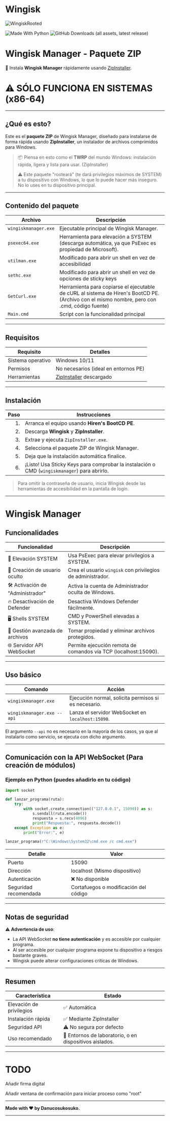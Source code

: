 # Wingisk

![WingiskRooted](https://github.com/user-attachments/assets/c76b25f5-bec9-4236-a24a-24c5b285e6b3)

![Made With Python](https://img.shields.io/badge/Made_with-Love-red)
![GitHub Downloads (all assets, latest release)](https://img.shields.io/github/downloads/danucosukosuko/Wingisk/latest/total)

# Wingisk Manager - Paquete ZIP

🚀 Instala **Wingisk Manager** rápidamente usando [ZipInstaller](https://github.com/danucosukosuko/ZipInstaller).

# ⚠ SÓLO FUNCIONA EN SISTEMAS (x86-64)

---

## ¿Qué es esto?

Este es el **paquete ZIP** de Wingisk Manager, diseñado para instalarse de forma rápida usando **ZipInstaller**, un instalador de archivos comprimidos para Windows.

> 📦 Piensa en esto como el **TWRP** del mundo Windows: instalación rápida, ligera y lista para usar. (ZipInstaller)
> 
> ⚠ Este paquete "rooteará" (te dará privilegios máximos de SYSTEM) a tu dispositivo con Windows, lo que lo puede hacer más inseguro. No lo uses en tu dispositivo principal.

---

## Contenido del paquete

| Archivo              | Descripción                                                        |
|----------------------|---------------------------------------------------------------------|
| `wingiskmanager.exe`  | Ejecutable principal de Wingisk Manager.                           |
| `psexec64.exe`        | Herramienta para elevación a SYSTEM (descarga automática, ya que PsExec es propiedad de Microsoft). |
| `utilman.exe`         | Modificado para abrir un shell en vez de accesibilidad             |
| `sethc.exe`           | Modificado para abrir un shell en vez de opciones de sticky keys   |
| `GetCurl.exe`         | Herramienta para copiarse el ejecutable de cURL al sistema de Hiren's BootCD PE. (Archivo con el mismo nombre, pero con .cmd, código fuente) |
| `Main.cmd`            | Script con la funcionalidad principal                              |

---

## Requisitos

| Requisito        | Detalles                                  |
|------------------|-------------------------------------------|
| Sistema operativo | Windows 10/11                            |
| Permisos          | No necesarios (ideal en entornos PE)     |
| Herramientas      | [ZipInstaller](https://github.com/danucosukosuko/ZipInstaller) descargado |

---

## Instalación

| Paso | Instrucciones                                                              |
|-----:|---------------------------------------------------------------------------|
|  1.  | Arranca el equipo usando **Hiren's BootCD PE**.                           |
|  2.  | Descarga **Wingisk** y **ZipInstaller**.                                  |
|  3.  | Extrae y ejecuta `ZipInstaller.exe`.                                       |
|  4.  | Selecciona el paquete ZIP de Wingisk Manager.                             |
|  5.  | Deja que la instalación automática finalice.                              |
|  6.  | ¡Listo! Usa Sticky Keys para comprobar la instalación o CMD (`wingiskmanager`) para abrirlo.             |

> Para omitir la contraseña de usuario, inicia Wingisk desde las herramientas de accesibilidad en la pantalla de login.

---

# Wingisk Manager

## Funcionalidades

| Funcionalidad                      | Descripción                                                               |
|-------------------------------------|---------------------------------------------------------------------------|
| 🚀 Elevación SYSTEM                 | Usa PsExec para elevar privilegios a SYSTEM.                              |
| 👤 Creación de usuario oculto       | Crea el usuario `wingisk` con privilegios de administrador.               |
| 🛠️ Activación de "Administrador"    | Activa la cuenta de Administrador oculta de Windows.                     |
| 🔥 Desactivación de Defender        | Desactiva Windows Defender fácilmente.                                   |
| 🖥️ Shells SYSTEM                    | CMD y PowerShell elevadas a SYSTEM.                                       |
| 📂 Gestión avanzada de archivos    | Tomar propiedad y eliminar archivos protegidos.                          |
| 🌐 Servidor API WebSocket           | Permite ejecución remota de comandos vía TCP (localhost:15090).          |

---

## Uso básico

| Comando                             | Acción                              |
|-------------------------------------|------------------------------------|
| `wingiskmanager.exe`                | Ejecución normal, solicita permisos si es necesario. |
| `wingiskmanager.exe --api`          | Lanza el servidor WebSocket en `localhost:15090`.    |

El argumento `--api` no es necesario en la mayoría de los casos, ya que al instalarlo como servicio, se ejecuta con dicho argumento.

---

## Comunicación con la API WebSocket (Para creación de módulos)

### Ejemplo en Python (puedes añadirlo en tu código)

```python
import socket

def lanzar_programa(ruta):
    try:
        with socket.create_connection(("127.0.0.1", 15090)) as s:
            s.sendall(ruta.encode())
            respuesta = s.recv(4096)
            print("Respuesta:", respuesta.decode())
    except Exception as e:
        print("Error:", e)

lanzar_programa(r"C:\Windows\System32\cmd.exe /c cmd.exe")
```

| Detalle                 | Valor                |
|--------------------------|----------------------|
| Puerto                   | 15090                |
| Dirección                | localhost (Mismo dispositivo) |
| Autenticación            | ❌ No disponible      |
| Seguridad recomendada    | Cortafuegos o modificación del código |

---

## Notas de seguridad

⚠️ **Advertencia de uso**:

- La API WebSocket **no tiene autenticación** y es accesible por cualquier programa.
- Al ser accesible por cualquier programa expone tu dispositivo a riesgos bastante graves.
- Wingisk puede alterar configuraciones críticas de Windows.

---

## Resumen

| Característica             | Estado                         |
|-----------------------------|--------------------------------|
| Elevación de privilegios    | ✅ Automática |
| Instalación rápida          | ✅ Mediante ZipInstaller |
| Seguridad API               | ⚠️ No segura por defecto |
| Uso recomendado             | 🧪 Entornos de laboratorio, o en dispositivos aislados. |

---

# TODO
Añadir firma digital

Añadir ventana de confirmación para iniciar proceso como "root"

---

**Made with ❤️ by Danucosukosuko.**

---  
